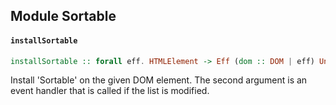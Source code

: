 ## Module Sortable

#### `installSortable`

``` purescript
installSortable :: forall eff. HTMLElement -> Eff (dom :: DOM | eff) Unit -> Eff (dom :: DOM | eff) Unit
```

Install 'Sortable' on the given DOM element. The second argument is
an event handler that is called if the list is modified.


